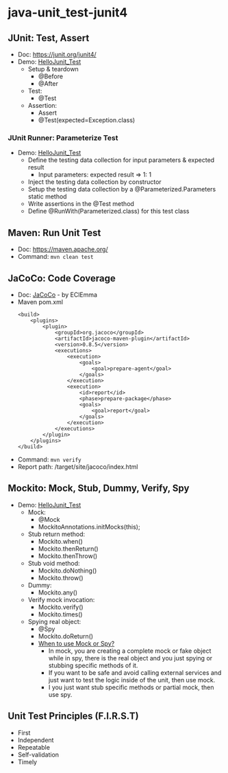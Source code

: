 # java-unit_test-junit4


## JUnit: Test, Assert 
- Doc: https://junit.org/junit4/
- Demo: [HelloJunit_Test](/src/test/java/k0/junit4/HelloJunit_Test.java)
    - Setup & teardown 
        - @Before
        - @After
    - Test:
        - @Test
    - Assertion:
        - Assert
        - @Test(expected=Exception.class)

### JUnit Runner: Parameterize Test
- Demo: [HelloJunit_Test](/src/test/java/k0/junit4/order/Order_Test.java)
    - Define the testing data collection for input parameters & expected result
        - Input parameters: expected result => 1: 1
    - Inject the testing data collection by constructor
    - Setup the testing data collection by a @Parameterized.Parameters static method
    - Write assertions in the @Test method
    - Define @RunWith(Parameterized.class) for this test class



## Maven: Run Unit Test
- Doc: https://maven.apache.org/
- Command: ```mvn clean test```


## JaCoCo: Code Coverage
- Doc: [JaCoCo](https://www.eclemma.org/jacoco/) - by EClEmma
- Maven pom.xml
    ```
    <build>
        <plugins>
            <plugin>
                <groupId>org.jacoco</groupId>
                <artifactId>jacoco-maven-plugin</artifactId>
                <version>0.8.5</version>
                <executions>
                    <execution>
                        <goals>
                            <goal>prepare-agent</goal>
                        </goals>
                    </execution>
                    <execution>
                        <id>report</id>
                        <phase>prepare-package</phase>
                        <goals>
                            <goal>report</goal>
                        </goals>
                    </execution>
                </executions>
            </plugin>
        </plugins>
    </build>    
    ``` 
- Command: ```mvn verify```
- Report path: /target/site/jacoco/index.html


##  Mockito: Mock, Stub, Dummy, Verify, Spy 
- Demo: [HelloJunit_Test](/src/test/java/k0/junit4/order/OrderBizHelper_PostgreSQLUtil_Test.java)
    - Mock:
        - @Mock
        - MockitoAnnotations.initMocks(this);
    - Stub return method:
        - Mockito.when()
        - Mockito.thenReturn()
        - Mockito.thenThrow()
    - Stub void method:    
        - Mockito.doNothing()
        - Mockito.throw()
    - Dummy:
        - Mockito.any()
    - Verify mock invocation:
        - Mockito.verify()
        - Mockito.times()
    - Spying real object:
        - @Spy
        - Mockito.doReturn()
        - [When to use Mock or Spy?](https://javapointers.com/tutorial/difference-between-spy-and-mock-in-mockito/)
            - In mock, you are creating a complete mock or fake object while in spy, there is the real object and you just spying or stubbing specific methods of it.
            - If you want to be safe and avoid calling external services and just want to test the logic inside of the unit, then use mock. 
            - I you just want stub specific methods or partial mock, then use spy.
                 

## Unit Test Principles (F.I.R.S.T)
- First
- Independent
- Repeatable
- Self-validation
- Timely